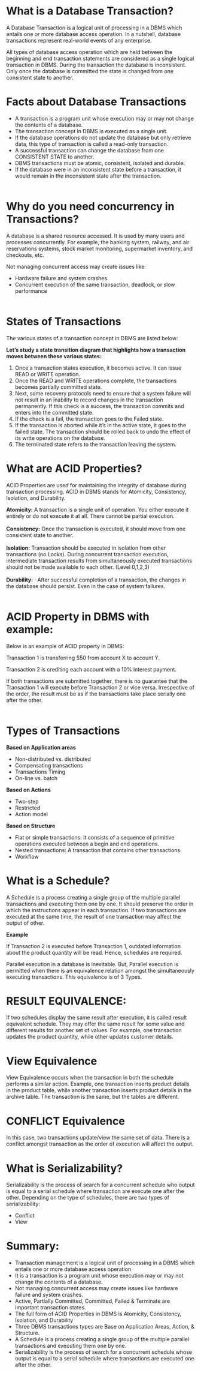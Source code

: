 
# What is a Database Transaction?
A Database Transaction is a logical unit of processing in a DBMS which entails one or more database access operation. In a nutshell, database transactions represent real-world events of any enterprise.

All types of database access operation which are held between the beginning and end transaction statements are considered as a single logical transaction in DBMS. During the transaction the database is inconsistent. Only once the database is committed the state is changed from one consistent state to another.

# Facts about Database Transactions

- A transaction is a program unit whose execution may or may not change the contents of a database.<br>
- The transaction concept in DBMS is executed as a single unit.<br>
- If the database operations do not update the database but only retrieve data, this type of transaction is called a read-only transaction.<br>
- A successful transaction can change the database from one CONSISTENT STATE to another.<br>
- DBMS transactions must be atomic, consistent, isolated and durable.<br>
- If the database were in an inconsistent state before a transaction, it would remain in the inconsistent state after the transaction.<br><br>

# Why do you need concurrency in Transactions?

A database is a shared resource accessed. It is used by many users and processes concurrently. For example, the banking system, railway, and air reservations systems, stock market monitoring, supermarket inventory, and checkouts, etc.

Not managing concurrent access may create issues like:

- Hardware failure and system crashes<br>
- Concurrent execution of the same transaction, deadlock, or slow performance<br><br>

# States of Transactions
The various states of a transaction concept in DBMS are listed below:


**Let’s study a state transition diagram that highlights how a transaction moves between these various states:**

1. Once a transaction states execution, it becomes active. It can issue READ or WRITE operation.<br>
2. Once the READ and WRITE operations complete, the transactions becomes partially committed state.<br>
3. Next, some recovery protocols need to ensure that a system failure will not result in an inability to record changes in the transaction permanently. If this check is a success, the transaction commits and enters into the committed state.<br>
4. If the check is a fail, the transaction goes to the Failed state.<br>
5. If the transaction is aborted while it’s in the active state, it goes to the failed state. The transaction should be rolled back to undo the effect of its write operations on the database.<br>
6. The terminated state refers to the transaction leaving the system.<br>


# What are ACID Properties?

ACID Properties are used for maintaining the integrity of database during transaction processing. ACID in DBMS stands for Atomicity, Consistency, Isolation, and Durability.

**Atomicity:** A transaction is a single unit of operation. You either execute it entirely or do not execute it at all. There cannot be partial execution.<br><br>
**Consistency:** Once the transaction is executed, it should move from one consistent state to another.<br><br>
**Isolation:** Transaction should be executed in isolation from other transactions (no Locks). During concurrent transaction execution, intermediate transaction results from simultaneously executed transactions should not be made available to each other. (Level 0,1,2,3)<br><br>
**Durability:** · After successful completion of a transaction, the changes in the database should persist. Even in the case of system failures.<br><br>

# ACID Property in DBMS with example:

Below is an example of ACID property in DBMS:

Transaction 1 is transferring $50 from account X to account Y.<br>

Transaction 2 is crediting each account with a 10% interest payment.<br>

If both transactions are submitted together, there is no guarantee that the Transaction 1 will execute before Transaction 2 or vice versa. Irrespective of the order, the result must be as if the transactions take place serially one after the other.<br><br>

# Types of Transactions
**Based on Application areas**
- Non-distributed vs. distributed
- Compensating transactions
- Transactions Timing
- On-line vs. batch

**Based on Actions**

- Two-step
- Restricted
- Action model

**Based on Structure**

- Flat or simple transactions: It consists of a sequence of primitive operations executed between a begin and end operations.
- Nested transactions: A transaction that contains other transactions.
- Workflow


# What is a Schedule?
A Schedule is a process creating a single group of the multiple parallel transactions and executing them one by one. It should preserve the order in which the instructions appear in each transaction. If two transactions are executed at the same time, the result of one transaction may affect the output of other.

**Example**

If Transaction 2 is executed before Transaction 1, outdated information about the product quantity will be read. Hence, schedules are required.

Parallel execution in a database is inevitable. But, Parallel execution is permitted when there is an equivalence relation amongst the simultaneously executing transactions. This equivalence is of 3 Types.

# RESULT EQUIVALENCE:

If two schedules display the same result after execution, it is called result equivalent schedule. They may offer the same result for some value and different results for another set of values. For example, one transaction updates the product quantity, while other updates customer details.

# View Equivalence

View Equivalence occurs when the transaction in both the schedule performs a similar action. Example, one transaction inserts product details in the product table, while another transaction inserts product details in the archive table. The transaction is the same, but the tables are different.

# CONFLICT Equivalence

In this case, two transactions update/view the same set of data. There is a conflict amongst transaction as the order of execution will affect the output.


# What is Serializability?
Serializability is the process of search for a concurrent schedule who output is equal to a serial schedule where transaction are execute one after the other. Depending on the type of schedules, there are two types of serializability:

- Conflict
- View

# Summary:
- Transaction management is a logical unit of processing in a DBMS which entails one or more database access operation
- It is a transaction is a program unit whose execution may or may not change the contents of a database.
- Not managing concurrent access may create issues like hardware failure and system crashes.
- Active, Partially Committed, Committed, Failed & Terminate are important transaction states.
- The full form of ACID Properties in DBMS is Atomicity, Consistency, Isolation, and Durability
- Three DBMS transactions types are Base on Application Areas, Action, & Structure.
- A Schedule is a process creating a single group of the multiple parallel transactions and executing them one by one.
- Serializability is the process of search for a concurrent schedule whose output is equal to a serial schedule where transactions are executed one after the other.
